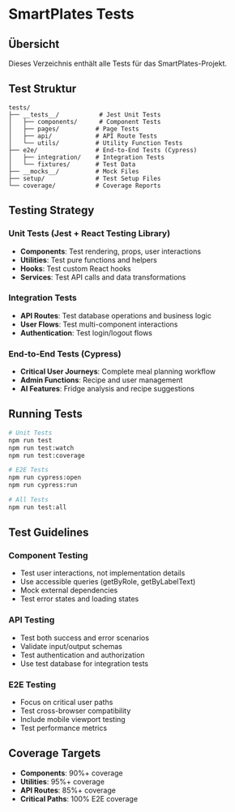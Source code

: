 # SmartPlates Tests

## Übersicht

Dieses Verzeichnis enthält alle Tests für das SmartPlates-Projekt.

## Test Struktur

```
tests/
├── __tests__/           # Jest Unit Tests
│   ├── components/      # Component Tests
│   ├── pages/          # Page Tests
│   ├── api/            # API Route Tests
│   └── utils/          # Utility Function Tests
├── e2e/                # End-to-End Tests (Cypress)
│   ├── integration/    # Integration Tests
│   └── fixtures/       # Test Data
├── __mocks__/          # Mock Files
├── setup/              # Test Setup Files
└── coverage/           # Coverage Reports
```

## Testing Strategy

### Unit Tests (Jest + React Testing Library)
- **Components**: Test rendering, props, user interactions
- **Utilities**: Test pure functions and helpers
- **Hooks**: Test custom React hooks
- **Services**: Test API calls and data transformations

### Integration Tests
- **API Routes**: Test database operations and business logic
- **User Flows**: Test multi-component interactions
- **Authentication**: Test login/logout flows

### End-to-End Tests (Cypress)
- **Critical User Journeys**: Complete meal planning workflow
- **Admin Functions**: Recipe and user management
- **AI Features**: Fridge analysis and recipe suggestions

## Running Tests

```bash
# Unit Tests
npm run test
npm run test:watch
npm run test:coverage

# E2E Tests
npm run cypress:open
npm run cypress:run

# All Tests
npm run test:all
```

## Test Guidelines

### Component Testing
- Test user interactions, not implementation details
- Use accessible queries (getByRole, getByLabelText)
- Mock external dependencies
- Test error states and loading states

### API Testing
- Test both success and error scenarios
- Validate input/output schemas
- Test authentication and authorization
- Use test database for integration tests

### E2E Testing
- Focus on critical user paths
- Test cross-browser compatibility
- Include mobile viewport testing
- Test performance metrics

## Coverage Targets

- **Components**: 90%+ coverage
- **Utilities**: 95%+ coverage
- **API Routes**: 85%+ coverage
- **Critical Paths**: 100% E2E coverage
